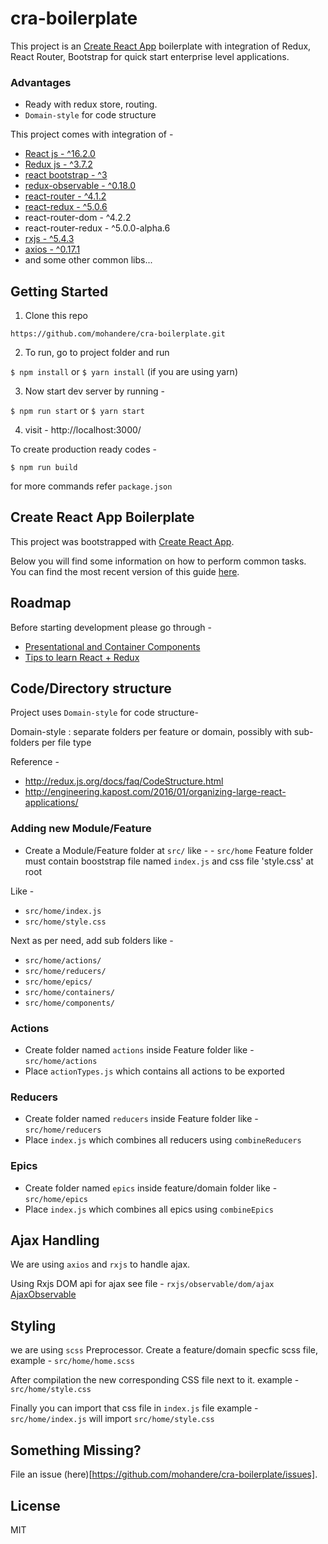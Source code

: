 # cra-boilerplate

This project is an [Create React App](https://github.com/facebookincubator/create-react-app) boilerplate
with integration of Redux, React Router, Bootstrap for quick start enterprise level applications.


### Advantages

- Ready with redux store, routing.
- `Domain-style` for code structure

This project comes with integration of -

- [React js - ^16.2.0](https://facebook.github.io/react/)
- [Redux js - ^3.7.2](http://redux.js.org/)
- [react bootstrap - ^3](https://react-bootstrap.github.io)
- [redux-observable - ^0.18.0](https://redux-observable.js.org)
- [react-router - ^4.1.2](https://github.com/ReactTraining/react-router)
- [react-redux - ^5.0.6](http://redux.js.org/docs/basics/UsageWithReact.html)
- react-router-dom - ^4.2.2
- react-router-redux - ^5.0.0-alpha.6
- [rxjs - ^5.4.3](reactivex.io/rxjs/)
- [axios - ^0.17.1](https://github.com/mzabriskie/axios)
- and some other common libs...

## Getting Started

1. Clone this repo

`https://github.com/mohandere/cra-boilerplate.git`

2. To run, go to project folder and run

`$ npm install`
or
`$ yarn install` (if you are using yarn)


3. Now start dev server by running -

`$ npm run start`
or
`$ yarn start`

4. visit - http://localhost:3000/

To create production ready codes -

`$ npm run build`

for more commands refer `package.json`


## Create React App Boilerplate

This project was bootstrapped with [Create React App](https://github.com/facebookincubator/create-react-app).

Below you will find some information on how to perform common tasks.<br>
You can find the most recent version of this guide [here](https://github.com/facebookincubator/create-react-app/blob/master/packages/react-scripts/template/README.md).



## Roadmap

Before starting development please go through -

- [Presentational and Container Components
](https://medium.com/@dan_abramov/smart-and-dumb-components-7ca2f9a7c7d0)
- [Tips to learn React + Redux](https://www.robinwieruch.de/tips-to-learn-react-redux/)


## Code/Directory structure

Project uses `Domain-style` for code structure-

Domain-style : separate folders per feature or domain, possibly with sub-folders per file type

Reference -

- http://redux.js.org/docs/faq/CodeStructure.html
- http://engineering.kapost.com/2016/01/organizing-large-react-applications/


### Adding new Module/Feature

- Create a Module/Feature folder at `src/`
like - - `src/home`
Feature folder must contain booststrap file named `index.js` and css file 'style.css' at root

Like -

- `src/home/index.js`
- `src/home/style.css`

Next as per need, add sub folders like -

- `src/home/actions/`
- `src/home/reducers/`
- `src/home/epics/`
- `src/home/containers/`
- `src/home/components/`


### Actions

- Create folder named `actions` inside Feature folder like - `src/home/actions`
- Place `actionTypes.js` which contains all actions to be exported

### Reducers

 - Create folder named `reducers` inside Feature folder like - `src/home/reducers`
- Place `index.js` which combines all reducers using `combineReducers`

### Epics

- Create folder named `epics` inside feature/domain folder like - `src/home/epics`
- Place `index.js` which combines all epics using `combineEpics`

## Ajax Handling

We are using `axios` and `rxjs` to handle ajax.

Using Rxjs DOM api for ajax see file - `rxjs/observable/dom/ajax`
[AjaxObservable](http://reactivex.io/rxjs/file/es6/observable/dom/AjaxObservable.js.html)

## Styling

we are using `scss` Preprocessor. Create a feature/domain specfic scss file, example - `src/home/home.scss`

After compilation the new corresponding CSS file next to it.
example - `src/home/style.css`

Finally you can import that css file in `index.js` file
example - `src/home/index.js` will import `src/home/style.css`

## Something Missing?

File an issue (here)[https://github.com/mohandere/cra-boilerplate/issues].


## License

MIT

